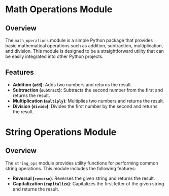 # Math Operations Module

## Overview

The `math_operations` module is a simple Python package that provides basic mathematical operations such as addition, subtraction, multiplication, and division. This module is designed to be a straightforward utility that can be easily integrated into other Python projects.

## Features

- **Addition (`add`)**: Adds two numbers and returns the result.
- **Subtraction (`subtract`)**: Subtracts the second number from the first and returns the result.
- **Multiplication (`multiply`)**: Multiplies two numbers and returns the result.
- **Division (`divide`)**: Divides the first number by the second and returns the result.


# String Operations Module

## Overview

The `string_ops` module provides utility functions for performing common string operations. This module includes the following features:

- **Reversal (`reverse`)**: Reverses the given string and returns the result.
- **Capitalization (`capitalize`)**: Capitalizes the first letter of the given string and returns the result.





